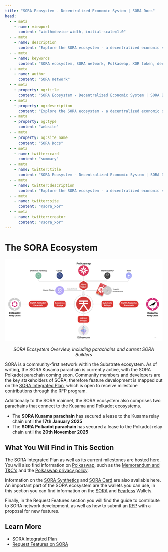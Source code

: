```yaml
---
title: "SORA Ecosystem - Decentralized Economic System | SORA Docs"
head:
  - - meta
    - name: viewport
      content: "width=device-width, initial-scale=1.0"
  - - meta
    - name: description
      content: "Explore the SORA ecosystem - a decentralized economic system comprising the SORA network, Polkaswap, XOR token, and more. Learn about the interconnected components and innovative features driving SORA's vision for a fair and sustainable financial system."
  - - meta
    - name: keywords
      content: "SORA ecosystem, SORA network, Polkaswap, XOR token, decentralized economic system, fair financial system, sustainable financial system"
  - - meta
    - name: author
      content: "SORA network"
  - - meta
    - property: og:title
      content: "SORA Ecosystem - Decentralized Economic System | SORA Docs"
  - - meta
    - property: og:description
      content: "Explore the SORA ecosystem - a decentralized economic system comprising the SORA network, Polkaswap, XOR token, and more. Learn about the interconnected components and innovative features driving SORA's vision for a fair and sustainable financial system."
  - - meta
    - property: og:type
      content: "website"
  - - meta
    - property: og:site_name
      content: "SORA Docs"
  - - meta
    - name: twitter:card
      content: "summary"
  - - meta
    - name: twitter:title
      content: "SORA Ecosystem - Decentralized Economic System | SORA Docs"
  - - meta
    - name: twitter:description
      content: "Explore the SORA ecosystem - a decentralized economic system comprising the SORA network, Polkaswap, XOR token, and more. Learn about the interconnected components and innovative features driving SORA's vision for a fair and sustainable financial system."
  - - meta
    - name: twitter:site
      content: "@sora_xor"
  - - meta
    - name: twitter:creator
      content: "@sora_xor"
---
```


# The SORA Ecosystem

![](.gitbook/assets/SORA-Ecosystem.png)

<center><i>SORA Ecosystem Overview, including parachains and current SORA Builders</i> </center>

SORA is a community-first network within the Substrate ecosystem. As
of writing, the SORA Kusama parachain is currently active, with the
SORA Polkadot parachain coming soon.
Community members and developers are the key stakeholders of SORA,
therefore feature development is mapped out on the [SORA Integrated Plan](integrated-plan.md), which is open to receive milestone contributions through the RFP
program.

Additionally to the SORA mainnet, the SORA ecosystem also comprises two parachains that connect to the Kusama and Polkadot ecosystems.
* The **SORA Kusama parachain** has secured a lease to the Kusama relay chain until the **17th January 2025**
* The **SORA Polkadot parachain** has secured a lease to the Polkadot relay chain until the **20th November 2025**

## What You Will Find in This Section

The SORA Integrated Plan as well as its current milestones are hosted
here. You will also find information on
[Polkaswap](https://polkaswap.io/), such as the [Memorandum and
T&C's](polkaswap/terms) and the [Polkaswap privacy policy](polkaswap/privacy).

Information on the [SORA Synthetics](xst.md) and [SORA Card](sora-card.md) are also available
here. An important part of the SORA ecosystem are the wallets you can
use, in this section you can find information on the [SORA](mobile.md)
and [Fearless](fearless.md)
Wallets.

Finally, in the Request Features section you will find the guide to
contribute to SORA network development, as well as how to submit an
[RFP](rfp.md) with a proposal for new features.

## Learn More

- [SORA Integrated Plan](/integrated-plan)
- [Request Features on SORA](/rfp)
